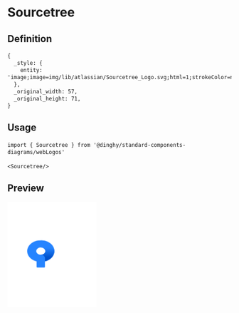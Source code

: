 # Sourcetree

## Definition

```
{
  _style: { 
    entity: 'image;image=img/lib/atlassian/Sourcetree_Logo.svg;html=1;strokeColor=none;',
  },
  _original_width: 57,
  _original_height: 71,
}
```

## Usage

```
import { Sourcetree } from '@dinghy/standard-components-diagrams/webLogos'

<Sourcetree/>
```

## Preview

<img src="./sourcetree.png" width="200"/>
